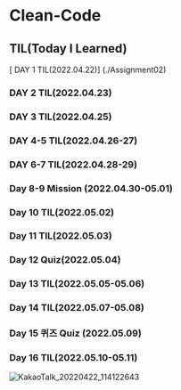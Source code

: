 ﻿# Clean-Code
 
## TIL(Today I Learned) 


 [ DAY 1 TIL(2022.04.22)] (./Assignment02)
### DAY 2 TIL(2022.04.23)
### DAY 3 TIL(2022.04.25)
### DAY 4-5 TIL(2022.04.26-27)
### DAY 6-7 TIL(2022.04.28-29)
### Day 8-9 Mission (2022.04.30-05.01)
### Day 10 TIL(2022.05.02)
### Day 11 TIL(2022.05.03)
### Day 12 Quiz(2022.05.04)
### Day 13 TIL(2022.05.05-05.06)
### Day 14 TIL(2022.05.07-05.08)
### Day 15 퀴즈 Quiz (2022.05.09)
### Day 16 TIL(2022.05.10-05.11)




![KakaoTalk_20220422_114122643](https://user-images.githubusercontent.com/79802132/164700230-9d35beac-05e8-4131-ae31-22206a0dd522.png)
